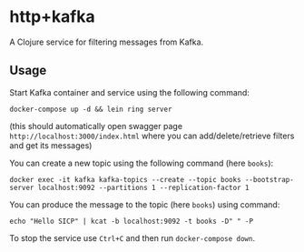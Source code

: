 # http+kafka

A Clojure service for filtering messages from Kafka.

## Usage

Start Kafka container and service using the following command:

`docker-compose up -d && lein ring server`

(this should automatically open swagger page `http://localhost:3000/index.html` where you can add/delete/retrieve filters and get its messages)

You can create a new topic using the following command (here `books`):

`docker exec -it kafka kafka-topics --create --topic books --bootstrap-server localhost:9092 --partitions 1 --replication-factor 1`

You can produce the message to the topic (here `books`) using command:

`echo "Hello SICP" | kcat -b localhost:9092 -t books -D" " -P`

To stop the service use `Ctrl+C` and then run `docker-compose down`.
